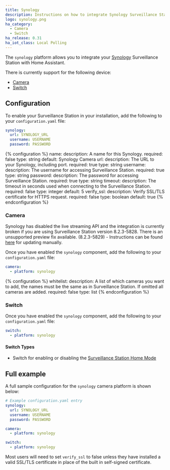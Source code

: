 ```yaml
---
title: Synology
description: Instructions on how to integrate Synology Surveillance Station within Home Assistant.
logo: synology.png
ha_category:
  - Camera
  - Switch
ha_release: 0.31
ha_iot_class: Local Polling
---
```


The `synology` platform allows you to integrate your [Synology](https://www.synology.com/) Surveillance Station with Home Assistant.

There is currently support for the following device:

- [Camera](/integrations/synology/#camera)
- [Switch](/integrations/synology/#switch)

## Configuration

To enable your Surveillance Station in your installation, add the following to your `configuration.yaml` file:

```yaml
synology:
  url: SYNOLOGY_URL
  username: USERNAME
  password: PASSWORD
```

{% configuration %}
name:
  description: A name for this Synology.
  required: false
  type: string
  default: Synology Camera
url:
  description: The URL to your Synology, including port.
  required: true
  type: string
username:
  description: The username for accessing Surveillance Station.
  required: true
  type: string
password:
  description: The password for accessing Surveillance Station.
  required: true
  type: string
timeout:
  description: The timeout in seconds used when connecting to the Surveillance Station.
  required: false
  type: integer
  default: 5
verify_ssl:
  description: Verify SSL/TLS certificate for HTTPS request.
  required: false
  type: boolean
  default: true
{% endconfiguration %}

### Camera

<div class='note'>

Synology has disabled the live streaming API and the integration is currently broken if you are using Surveillance Station version 8.2.3-5828.
There is an unsupported preview fix available. (8.2.3-5829) - Instructions can be found [here](https://www.vcloudinfo.com/2019/04/how-to-manually-upgrade-your-synology-surveillance-system-firmware.html) for updating manually.

</div>

Once you have enabled the `synology` component, add the following to your `configuration.yaml` file:

```yaml
camera:
  - platform: synology
```

{% configuration %}
whitelist:
  description: A list of which cameras you want to add, the names must be the same as in Surveillance Station. If omitted all cameras are added.
  required: false
  type: list
{% endconfiguration %}

### Switch

Once you have enabled the `synology` component, add the following to your `configuration.yaml` file:

```yaml
switch:
  - platform: synology
```

#### Switch Types

- Switch for enabling or disabling the [Surveillance Station Home Mode](https://www.synology.com/en-global/knowledgebase/Surveillance/help/SurveillanceStation/home_mode)  

## Full example

A full sample configuration for the `synology` camera platform is shown below:

```yaml
# Example configuration.yaml entry
synology:
  url: SYNOLOGY_URL
  username: USERNAME
  password: PASSWORD

camera:
  - platform: synology

switch:
  - platform: synology
```

<div class='note'>

Most users will need to set `verify_ssl` to false unless they have installed a valid SSL/TLS certificate in place of the built in self-signed certificate.

</div>
